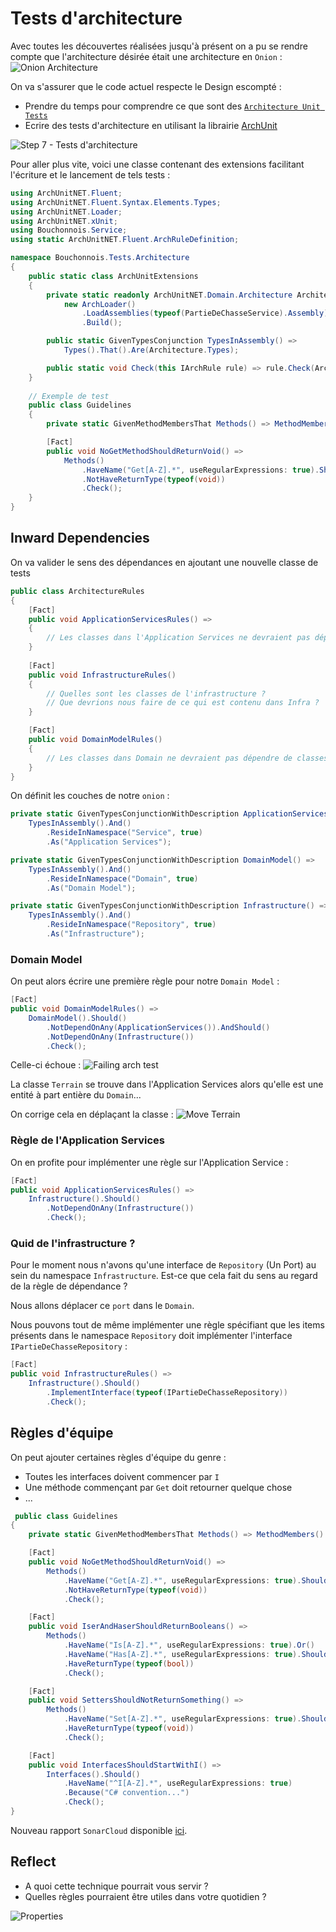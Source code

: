 # Tests d'architecture
Avec toutes les découvertes réalisées jusqu'à présent on a pu se rendre compte que l'architecture désirée était une architecture en `Onion` :
![Onion Architecture](img/07.architecture-tests/onion.webp)

On va s'assurer que le code actuel respecte le Design escompté :
- Prendre du temps pour comprendre ce que sont des [`Architecture Unit Tests`](https://xtrem-tdd.netlify.app/Flavours/archunit)
- Ecrire des tests d'architecture en utilisant la librairie [ArchUnit](https://github.com/TNG/ArchUnitNET/)

![Step 7 - Tests d'architecture](../../img/step7.webp)

Pour aller plus vite, voici une classe contenant des extensions facilitant l'écriture et le lancement de tels tests :

```csharp
using ArchUnitNET.Fluent;
using ArchUnitNET.Fluent.Syntax.Elements.Types;
using ArchUnitNET.Loader;
using ArchUnitNET.xUnit;
using Bouchonnois.Service;
using static ArchUnitNET.Fluent.ArchRuleDefinition;

namespace Bouchonnois.Tests.Architecture
{
    public static class ArchUnitExtensions
    {
        private static readonly ArchUnitNET.Domain.Architecture Architecture =
            new ArchLoader()
                .LoadAssemblies(typeof(PartieDeChasseService).Assembly)
                .Build();

        public static GivenTypesConjunction TypesInAssembly() =>
            Types().That().Are(Architecture.Types);

        public static void Check(this IArchRule rule) => rule.Check(Architecture);
    }
    
    // Exemple de test
    public class Guidelines
    {
        private static GivenMethodMembersThat Methods() => MethodMembers().That().AreNoConstructors().And();

        [Fact]
        public void NoGetMethodShouldReturnVoid() =>
            Methods()
                .HaveName("Get[A-Z].*", useRegularExpressions: true).Should()
                .NotHaveReturnType(typeof(void))
                .Check();
    }
}
```

## Inward Dependencies
On va valider le sens des dépendances en ajoutant une nouvelle classe de tests
```csharp
public class ArchitectureRules
{
    [Fact]
    public void ApplicationServicesRules() =>
    {
        // Les classes dans l'Application Services ne devraient pas dépendre de classes dans Infrastructure   
    }
        
    [Fact]
    public void InfrastructureRules() 
    {
        // Quelles sont les classes de l'infrastructure ?
        // Que devrions nous faire de ce qui est contenu dans Infra ?
    }

    [Fact]
    public void DomainModelRules() 
    {
        // Les classes dans Domain ne devraient pas dépendre de classes dans Infrastructure ou Application Services
    }
}
```

On définit les couches de notre `onion` :
```csharp
private static GivenTypesConjunctionWithDescription ApplicationServices() =>
    TypesInAssembly().And()
        .ResideInNamespace("Service", true)
        .As("Application Services");

private static GivenTypesConjunctionWithDescription DomainModel() =>
    TypesInAssembly().And()
        .ResideInNamespace("Domain", true)
        .As("Domain Model");

private static GivenTypesConjunctionWithDescription Infrastructure() =>
    TypesInAssembly().And()
        .ResideInNamespace("Repository", true)
        .As("Infrastructure");
```

### Domain Model
On peut alors écrire une première règle pour notre `Domain Model` :

```csharp
[Fact]
public void DomainModelRules() =>
    DomainModel().Should()
        .NotDependOnAny(ApplicationServices()).AndShould()
        .NotDependOnAny(Infrastructure())
        .Check();
```

Celle-ci échoue :
![Failing arch test](img/07.architecture-tests/failing-architecture.webp)

La classe `Terrain` se trouve dans l'Application Services alors qu'elle est une entité à part entière du `Domain`...

On corrige cela en déplaçant la classe :
![Move Terrain](img/07.architecture-tests/move-class.webp)

### Règle de l'Application Services
On en profite pour implémenter une règle sur l'Application Service :
```csharp
[Fact]
public void ApplicationServicesRules() =>
    Infrastructure().Should()
        .NotDependOnAny(Infrastructure())
        .Check();
```

### Quid de l'infrastructure ?
Pour le moment nous n'avons qu'une interface de `Repository` (Un Port) au sein du namespace `Infrastructure`.
Est-ce que cela fait du sens au regard de la règle de dépendance ?

Nous allons déplacer ce `port` dans le `Domain`.

Nous pouvons tout de même implémenter une règle spécifiant que les items présents dans le namespace `Repository` doit implémenter l'interface `IPartieDeChasseRepository` :
```csharp
[Fact]
public void InfrastructureRules() =>
    Infrastructure().Should()
        .ImplementInterface(typeof(IPartieDeChasseRepository))
        .Check();
```

## Règles d'équipe
On peut ajouter certaines règles d'équipe du genre :
- Toutes les interfaces doivent commencer par `I`
- Une méthode commençant par `Get` doit retourner quelque chose
- ...

```csharp
 public class Guidelines
{
    private static GivenMethodMembersThat Methods() => MethodMembers().That().AreNoConstructors().And();

    [Fact]
    public void NoGetMethodShouldReturnVoid() =>
        Methods()
            .HaveName("Get[A-Z].*", useRegularExpressions: true).Should()
            .NotHaveReturnType(typeof(void))
            .Check();

    [Fact]
    public void IserAndHaserShouldReturnBooleans() =>
        Methods()
            .HaveName("Is[A-Z].*", useRegularExpressions: true).Or()
            .HaveName("Has[A-Z].*", useRegularExpressions: true).Should()
            .HaveReturnType(typeof(bool))
            .Check();

    [Fact]
    public void SettersShouldNotReturnSomething() =>
        Methods()
            .HaveName("Set[A-Z].*", useRegularExpressions: true).Should()
            .HaveReturnType(typeof(void))
            .Check();

    [Fact]
    public void InterfacesShouldStartWithI() =>
        Interfaces().Should()
            .HaveName("^I[A-Z].*", useRegularExpressions: true)
            .Because("C# convention...")
            .Check();
}
```

Nouveau rapport `SonarCloud` disponible [ici](https://sonarcloud.io/summary/overall?id=ythirion_refactoring-du-bouchonnois&branch=steps%2F07-architecture-tests).

## Reflect
- A quoi cette technique pourrait vous servir ?
- Quelles règles pourraient être utiles dans votre quotidien ?

![Properties](img/07.architecture-tests/architecture-tests.webp)